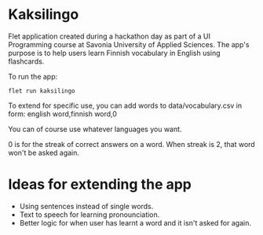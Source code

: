 # Kaksilingo

Flet application created during a hackathon day as part of a UI Programming course at Savonia University of Applied Sciences. The app's purpose is to help users learn Finnish vocabulary in English using flashcards.

To run the app:

```
flet run kaksilingo
```

To extend for specific use, you can add words to data/vocabulary.csv in form: english word,finnish word,0

You can of course use whatever languages you want.

0 is for the streak of correct answers on a word. When streak is 2, that word won't be asked again.

# Ideas for extending the app
- Using sentences instead of single words.
- Text to speech for learning pronounciation.
- Better logic for when user has learnt a word and it isn't asked for again.
